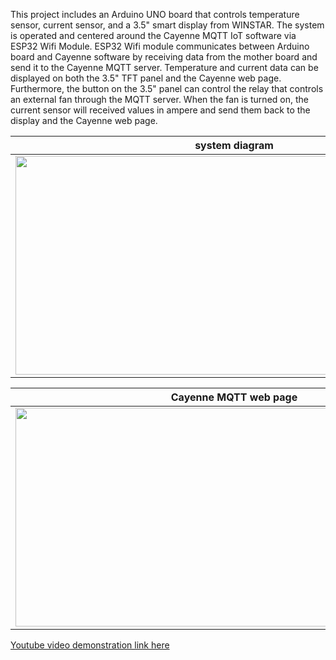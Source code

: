 This project includes an Arduino UNO board that controls temperature sensor, current sensor, and a 3.5" smart display from WINSTAR. The system is operated and centered around the Cayenne MQTT IoT software via ESP32 Wifi Module. ESP32 Wifi module communicates between Arduino board and Cayenne software by receiving data from the mother board and send it to the Cayenne MQTT server. Temperature and current data can be displayed on both the 3.5" TFT panel and the Cayenne web page. Furthermore, the button on the 3.5" panel can control the relay that controls an external fan through the MQTT server. When the fan is turned on, the current sensor will received values in ampere and send them back to the display and the Cayenne web page.


system diagram            |  system set up
:-------------------------:|:-------------------------:
<img src="https://user-images.githubusercontent.com/87794246/126756561-20a1764d-cacc-4e29-9ee8-199190ba9d8f.jpg" width="700" height="350"> | <img src="https://user-images.githubusercontent.com/87794246/126756206-604ea1bc-f74f-4793-85de-a8772a206db2.jpg" width="650" height="350">


Cayenne MQTT web page     |  WINSTAR 3.5" smart display
:-------------------------:|:-------------------------:
<img src="https://user-images.githubusercontent.com/87794246/126757446-d6d5293c-1129-48fa-bdb6-4bf999ecf36a.png" width="700" height="350"> | <img src="https://user-images.githubusercontent.com/87794246/126757467-498384a4-11e0-4a61-8131-2639d81869c1.jpg" width="650" height="350">


[Youtube video demonstration link here](https://youtu.be/Wl9w_AdznLo "video")

